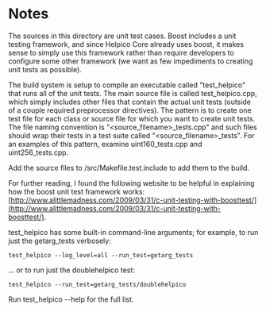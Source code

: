 # Notes
The sources in this directory are unit test cases.  Boost includes a
unit testing framework, and since Helpico Core already uses boost, it makes
sense to simply use this framework rather than require developers to
configure some other framework (we want as few impediments to creating
unit tests as possible).

The build system is setup to compile an executable called "test_helpico"
that runs all of the unit tests.  The main source file is called
test_helpico.cpp, which simply includes other files that contain the
actual unit tests (outside of a couple required preprocessor
directives).  The pattern is to create one test file for each class or
source file for which you want to create unit tests.  The file naming
convention is "<source_filename>_tests.cpp" and such files should wrap
their tests in a test suite called "<source_filename>_tests".  For an
examples of this pattern, examine uint160_tests.cpp and
uint256_tests.cpp.

Add the source files to /src/Makefile.test.include to add them to the build.

For further reading, I found the following website to be helpful in
explaining how the boost unit test framework works:
[http://www.alittlemadness.com/2009/03/31/c-unit-testing-with-boosttest/](http://www.alittlemadness.com/2009/03/31/c-unit-testing-with-boosttest/).

test_helpico has some built-in command-line arguments; for
example, to run just the getarg_tests verbosely:

    test_helpico --log_level=all --run_test=getarg_tests

... or to run just the doublehelpico test:

    test_helpico --run_test=getarg_tests/doublehelpico

Run  test_helpico --help   for the full list.

